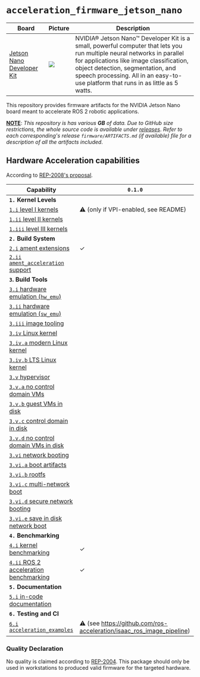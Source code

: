 # `acceleration_firmware_jetson_nano`

| Board | Picture | Description |
|------------|-------|-------------|
| [Jetson Nano Developer Kit](https://developer.nvidia.com/embedded/jetson-nano-developer-kit) | ![](https://developer.nvidia.com/sites/default/files/akamai/embedded/images/jetsonNano/JetsonNano-DevKit_Front-Top_Right_trimmed.jpg) | NVIDIA® Jetson Nano™ Developer Kit is a small, powerful computer that lets you run multiple neural networks in parallel for applications like image classification, object detection, segmentation, and speech processing. All in an easy-to-use platform that runs in as little as 5 watts.  |


This repository provides firmware artifacts for the NVIDIA Jetson Nano board meant to accelerate ROS 2 robotic applications.

<ins>**NOTE**</ins>: *This repository is has various **GB** of data. Due to GitHub size restrictions, the whole source code is available under [releases](https://github.com/ros-acceleration/acceleration_firmware_jetson_nano/releases)*. *Refer to each corresponding's release `firmware/ARTIFACTS.md` (if available) file for a description of all the artifacts included*.

## Hardware Acceleration capabilities

According to [REP-2008's proposal](https://github.com/ros-infrastructure/rep/pull/324).

| Capability | `0.1.0` | 
|------------|-------------|
| **`1.` Kernel Levels** |  |
| [`1.i` level I kernels](https://ros.org/reps/rep-2008.html#i) | :warning: (only if VPI-enabled, see README) |
| [`1.ii` level II kernels](https://ros.org/reps/rep-2008.html#ii) |  |
| [`1.iii` level III kernels](https://ros.org/reps/rep-2008.html#iii) |  |
| **`2.` Build System** | |  |
| [`2.i` ament extensions](https://ros.org/reps/rep-2008.html#id13) | ✓ |
| [`2.ii` `ament_acceleration` support](https://ros.org/reps/rep-2008.html#id14) | |
| **`3`. Build Tools** | |  |
| [`3.i` hardware emulation (`hw_emu`) ](https://ros.org/reps/rep-2008.html#id15) |  |
| [`3.ii` hardware emulation (`sw_emu`)](https://ros.org/reps/rep-2008.html#id16) |  |
| [`3.iii` image tooling](https://ros.org/reps/rep-2008.html#id17) |  |
| [`3.iv` Linux kernel ](https://ros.org/reps/rep-2008.html#iv) |  | 
| [`3.iv.a` modern Linux kernel](https://ros.org/reps/rep-2008.html#iv-a) |  |
| [`3.iv.b` LTS Linux kernel](https://ros.org/reps/rep-2008.html#iv-b) |  | 
| [`3.v` hypervisor ](https://ros.org/reps/rep-2008.html#v) |  |
| [`3.v.a` no control domain VMs](https://ros.org/reps/rep-2008.html#v-a) |  |
| [`3.v.b` guest VMs in disk](https://ros.org/reps/rep-2008.html#v-b) |  |
| [`3.v.c` control domain in disk](https://ros.org/reps/rep-2008.html#v-c) |  |
| [`3.v.d` no control domain VMs in disk](https://ros.org/reps/rep-2008.html#v-d) | |
| [`3.vi` network booting ](https://ros.org/reps/rep-2008.html#vi) | |
| [`3.vi.a` boot artifacts ](https://ros.org/reps/rep-2008.html#vi-a) |  |
| [`3.vi.b` rootfs ](https://ros.org/reps/rep-2008.html#vi-b) | |
| [`3.vi.c` multi-network boot](https://ros.org/reps/rep-2008.html#vi-c) | | 
| [`3.vi.d` secure network booting](https://ros.org/reps/rep-2008.html#vi-d) | | 
| [`3.vi.e` save in disk network boot](https://ros.org/reps/rep-2008.html#vi-e) | | 
| **`4.` Benchmarking** | |  |
| [`4.i` kernel benchmarking](https://ros.org/reps/rep-2008.html#id18) | ✓ |
| [`4.ii` ROS 2 acceleration benchmarking](https://ros.org/reps/rep-2008.html#id19) | ✓ |
| **`5.` Documentation** | |  |
| [`5.i` in-code documentation](https://ros.org/reps/rep-2008.html#id20) |  | 
| **`6.` Testing and CI** | |  |
| [`6.i` `acceleration_examples` ](https://ros.org/reps/rep-2008.html#id21) | :warning: (see https://github.com/ros-acceleration/isaac_ros_image_pipeline) |


### Quality Declaration

No quality is claimed according to [REP-2004](https://www.ros.org/reps/rep-2004.html). This package should only be used in workstations to produced valid firmware for the targeted hardware.
